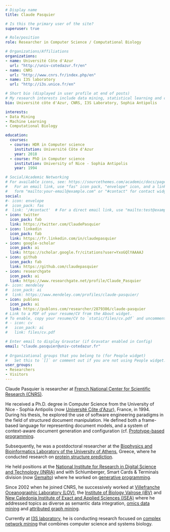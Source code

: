 ```yaml
---
# Display name
title: Claude Pasquier

# Is this the primary user of the site?
superuser: true

# Role/position
role: Researcher in Computer Science / Computational Biology

# Organizations/Affiliations
organizations:
- name: Université Côte d'Azur
  url: "http://univ-cotedazur.fr/en"
- name: CNRS
  url: "http://www.cnrs.fr/index.php/en"
- name: I3S laboratory
  url: "http://i3s.unice.fr/en"

# Short bio (displayed in user profile at end of posts)
# My research interests include data mining, statistical learning and computational biology.
bio: Université côte d'Azur, CNRS, I3S Laboratory, Sophia Antipolis

interests:
- Data Mining
- Machine Learning
- Computational Biology

education:
  courses:
  - course: HDR in Computer science
    institution: Université Côte d'Azur
    year: 2018
  - course: PhD in Computer science
    institution: University of Nice - Sophia Antipolis
    year: 1994

# Social/Academic Networking
# For available icons, see: https://sourcethemes.com/academic/docs/page-builder/#icons
#   For an email link, use "fas" icon pack, "envelope" icon, and a link in the
#   form "mailto:your-email@example.com" or "#contact" for contact widget.
social:
#- icon: envelope
#  icon_pack: fas
#  link: '/#contact'  # For a direct email link, use "mailto:test@example.org".
- icon: twitter
  icon_pack: fab
  link: https://twitter.com/ClaudePasquier
- icon: linkedin
  icon_pack: fab
  link: https://fr.linkedin.com/in/claudepasquier
- icon: google-scholar
  icon_pack: ai
  link: https://scholar.google.fr/citations?user=YxoGQlYAAAAJ
- icon: github
  icon_pack: fab
  link: https://github.com/claudepasquier
- icon: researchgate
  icon_pack: ai
  link: https://www.researchgate.net/profile/Claude_Pasquier
#- icon: mendeley
#  icon_pack: ai
#  link: https://www.mendeley.com/profiles/claude-pasquier/
- icon: publons
  icon_pack: ai
  link: https://publons.com/researcher/2879386/claude-pasquier
# Link to a PDF of your resume/CV from the About widget.
# To enable, copy your resume/CV to `static/files/cv.pdf` and uncomment the lines below.
# - icon: cv
#   icon_pack: ai
#   link: files/cv.pdf

# Enter email to display Gravatar (if Gravatar enabled in Config)
email: "claude.pasquier@univ-cotedazur.fr"
  
# Organizational groups that you belong to (for People widget)
#   Set this to `[]` or comment out if you are not using People widget.
user_groups:
- Researchers
- Visitors
---
```


Claude Pasquier is researcher at [French National Center for Scientific Research (CNRS)](http://www.cnrs.fr/index.php/en).

He received a Ph.D. degree in Computer Science from the University of Nice - Sophia Antipolis (now [Université Côte d'Azur](http://univ-cotedazur.fr/en)), France, in 1994.
During his thesis, he explored the use of software engineering paradigms in the field of structured document manipulation.
He defined both a frame-based language for representing document models, and a system of context-aware document generation and configuration (cf. [Prototype-based programming](project/prototype_based_programming).

Subsequently, he was a postdoctoral researcher at the [Biophysics and Bioinformatics Laboratory of the University of Athens](http://biophysics.biol.uoa.gr/), Greece, where he conducted research on [protein structure prediction](project/protein_structure_prediction).

He held positions at the [National Institute for Research in Digital Science and Technology (INRIA)](https://www.inria.fr/en) and with Schlumberger, Smart Cards & Terminals division (now [Gemalto](https://www.gemalto.com/)) where he worked on [generative programming](project/generative_programming).

Since 2002 when he joined CNRS, he successively worked at [Villefranche Oceanographic Laboratory (LOV)](http://www.obs-vlfr.fr/), the [Institute of Biology Valrose (iBV)](http://ibv.unice.fr/) and [New Caledonia Institute of Exact and Applied Sciences (ISEA)](https://isea.unc.nc/) where he addressed topics as diverse as semantic data integration, [omics data mining](project/omics_data_mining) and [attributed graph mining](project/attributed_graph_mining).

Currently at [I3S laboratory](http://i3s.unice.fr/en), he is conducting research focused on [complex network mining](project/complex_network_mining) that combines computer science and systems biology.
